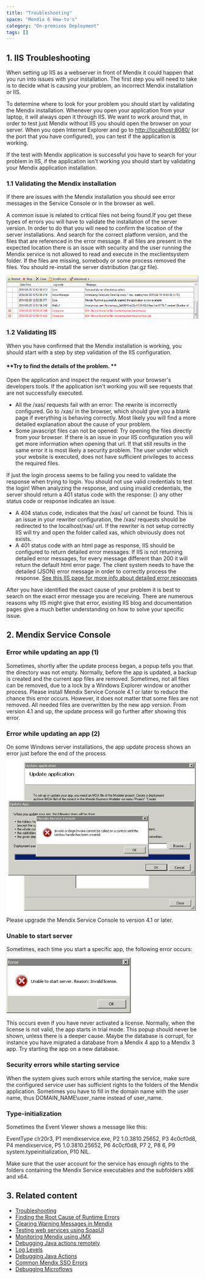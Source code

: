```yaml
---
title: "Troubleshooting"
space: "Mendix 6 How-to's"
category: "On-premises Deployment"
tags: []
---
```

## 1. IIS Troubleshooting

When setting up IIS as a webserver in front of Mendix it could happen that you run into issues with your installation.
The first step you will need to take is to decide what is causing your problem, an incorrect Mendix installation or IIS.

To determine where to look for your problem you should start by validating the Mendix installation. Whenever you open your application from your laptop, it will always open it through IIS. We want to work around that, in order to test just Mendix without IIS you should open the browser on your server. 
When you open Internet Explorer and go to [http://localhost:8080/](http://localhost:8080/) (or the port that you have configured), you can test if the application is working.

If the test with Mendix application is successful you have to search for your problem in IIS, if the application isn't working you should start by validating your Mendix application installation.

### 1.1 Validating the Mendix installation

If there are issues with the Mendix installation you should see error messages in the Service Console or in the browser as well.

A common issue is related to critical files not being found.If you get these types of errors you will have to validate the installation of the server version. In order to do that you will need to confirm the location of the server installations. And search for the correct platform version, and the files that are referenced in the error message. If all files are present in the expected location there is an issue with security and the user running the Mendix service is not allowed to read and execute in the mxclientsystem folder. If the files are missing, somebody or some process removed the files. You should re-install the server distribution (tar.gz file).

![](attachments/18448664/18580723.png)

### 1.2 Validating IIS

When you have confirmed that the Mendix installation is working, you should start with a step by step validation of the IIS configuration.

#### **Try to find the details of the problem. **

Open the application and inspect the request with your browser's developers tools. If the application isn't working you will see requests that are not successfully executed.

*   All the /xas/ requests fail with an error:   The rewrite is incorrectly configured.    Go to /xas/ in the browser, which should give you a blank page if everything is behaving correctly. Most likely you will find a more detailed explanation about the cause of your problem. 
*   Some javascript files can not be opened:   Try opening the files directly from your browser. If there is an issue in your IIS configuration you will get more information when opening that url. If that still results in the same error it is most likely a security problem. The user under which your website is executed, does not have sufficient privileges to access the required files. 

If just the login process seems to be failing you need to validate the response when trying to login. You should not use valid credentials to test the login! When analyzing the response, and using invalid credentials, the server should return a 401 status code with the response: {}  any other status code or response indicates an issue.

*   A 404 status code, indicates that the /xas/ url cannot be found. This is an issue in your rewriter configuration, the /xas/ requests should be redirected to the localhost/xas/ url. If the rewriter is not setup correctly IIS will try and open the folder called xas, which obviously does not exists. 
*   A 401 status code with an html page as response,    IIS should be configured to return detailed error messages. If IIS is not returning detailed error messages, for every message different than 200 it will return the default html error page. The client system needs to have the detailed (JSON) error message in order to correctly process the response. [See this IIS page for more info about detailed error responses](https://esus1.mendixcloud.com/index.html#mce_temp_url#) 

After you have identified the exact cause of your problem it is best to search on the exact error message you are receiving. There are numerous reasons why IIS might give that error, existing IIS blog and documentation pages give a much better understanding on how to solve your specific issue. 

## 2\. Mendix Service Console

### Error while updating an app (1)
Sometimes, shortly after the update process began, a popup tells you that the directory was not empty. Normally, before the app is updated, a backup is created and the current app files are removed. Sometimes, not all files can be removed, due to a lock by a Windows Explorer window or another process. Please install Mendix Service Console 4.1 or later to reduce the chance this error occurs.
However, it does not matter that some files are not removed. All needed files are overwritten by the new app version. From version 4.1 and up, the update process will go further after showing this error.

### Error while updating an app (2)
On some Windows server installations, the app update process shows an error just before the end of the process

![](attachments/18448664/18580725.png)
Please upgrade the Mendix Service Console to version 4.1 or later.

### Unable to start server
Sometimes, each time you start a specific app, the following error occurs:

![](attachments/18448664/18580724.png)

This occurs even if you have never activated a license. Normally, when the license is not valid, the app starts in trial mode. This popup should never be shown, unless there is a deeper cause. Maybe the database is corrupt, for instance you have migrated a database from a Mendix 4 app to a Mendix 3 app. Try starting the app on a new database.

### Security errors while starting service
When the system gives such errors while starting the service, make sure the configured service user has sufficient rights to the folders of the Mendix application. Sometimes you have to fill in the domain name with the user name, thus DOMAIN_NAME\user_name instead of user_name.

### Type-initialization
Sometimes the Event Viewer shows a message like this:

EventType clr20r3, P1 mendixservice.exe, P2 1.0.3810.25652, P3 4c0cf0d8, P4 mendixservice, P5 1.0.3810.25652, P6 4c0cf0d8, P7 2, P8 6, P9 system.typeinitialization, P10 NIL.

Make sure that the user account for the service has enough rights to the folders containing the Mendix Service executables and the subfolders x86 and x64.

## 3\. Related content

*   [Troubleshooting](/howto6/troubleshooting)
*   [Finding the Root Cause of Runtime Errors](/howto6/finding-the-root-cause-of-runtime-errors)
*   [Clearing Warning Messages in Mendix](/howto6/clear-warning-messages)
*   [Testing web services using SoapUI](/howto6/testing-web-services-using-soapui)
*   [Monitoring Mendix using JMX](/howto6/monitoring-mendix-using-jmx)
*   [Debugging Java actions remotely](/howto6/debug-java-actions-remotely)
*   [Log Levels](/howto6/log-levels)
*   [Debugging Java Actions](/howto6/debug-java-actions)
*   [Common Mendix SSO Errors](/howto6/handle-common-mendix-sso-errors)
*   [Debugging Microflows](/howto6/debug-microflows)
